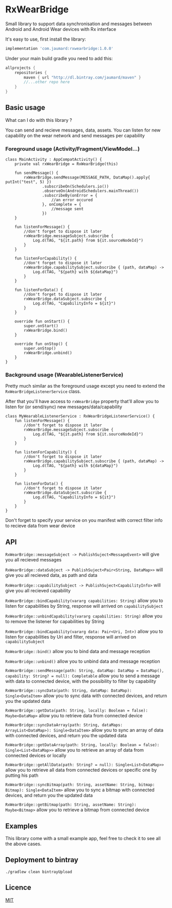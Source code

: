 # RxWearBridge

Small library to support data synchronisation and messages between Android and Android Wear devices with Rx interface

It's easy to use, first install the library:

```groovy
implementation 'com.jaumard:rxwearbridge:1.0.0'
```

Under your main build gradle you need to add this:

```groovy
allprojects {
    repositories {
        maven { url "http://dl.bintray.com/jaumard/maven" }
        //...other repo here
    }
}
```

## Basic usage
What can I do with this library ?

You can send and recieve messages, data, assets. You can listen for new capability on the wear network and send messages per capability

### Foreground usage (Activity/Fragment/ViewModel...)
```
class MainActivity : AppCompatActivity() {
    private val rxWearBridge = RxWearBridge(this)

    fun sendMessage() {
        rxWearBridge.sendMessage(MESSAGE_PATH, DataMap().apply{ putInt("test", 5) })
                .subscribeOn(Schedulers.io())
                .observeOn(AndroidSchedulers.mainThread())
                .subscribeBy(onError = {
                    //an error occured
                }, onComplete = {
                    //message sent
                })
    }

    fun listenForMessage() {
        //don't forget to dispose it later
        rxWearBridge.messageSubject.subscribe {
            Log.d(TAG, "${it.path} from ${it.sourceNodeId}")
        }
    }

    fun listenForCapability() {
        //don't forget to dispose it later
        rxWearBridge.capabilitySubject.subscribe { (path, dataMap) ->
            Log.d(TAG, "${path} with ${dataMap}")
        }
    }

    fun listenForData() {
        //don't forget to dispose it later
        rxWearBridge.dataSubject.subscribe {
            Log.d(TAG, "CapabilityInfo = ${it}")
        }
    }

    override fun onStart() {
        super.onStart()
        rxWearBridge.bind()
    }

    override fun onStop() {
        super.onStop()
        rxWearBridge.unbind()
    }
}
```

### Background usage (WearableListenerService)
Pretty much similar as the foreground usage except you need to extend the `RxWearBridgeListenerService` class.

After that you'll have access to `rxWearBridge` property that'll allow you to listen for (or send/sync) new messages/data/capability

```
class MyWearableListenerService : RxWearBridgeListenerService() {
    fun listenForMessage() {
        //don't forget to dispose it later
        rxWearBridge.messageSubject.subscribe {
            Log.d(TAG, "${it.path} from ${it.sourceNodeId}")
        }
    }

    fun listenForCapability() {
        //don't forget to dispose it later
        rxWearBridge.capabilitySubject.subscribe { (path, dataMap) ->
            Log.d(TAG, "${path} with ${dataMap}")
        }
    }

    fun listenForData() {
        //don't forget to dispose it later
        rxWearBridge.dataSubject.subscribe {
            Log.d(TAG, "CapabilityInfo = ${it}")
        }
    }
}

```

Don't forget to specify your service on you manifest with correct filter info to recieve data from wear device

## API
`RxWearBridge::messageSubject -> PublishSuject<MessageEvent>`
will give you all recieved messages

`RxWearBridge::dataSubject -> PublishSuject<Pair<String, DataMap>>`
will give you all recieved data, as path and data

`RxWearBridge::capabilitySubject -> PublishSuject<CapabilityInfo>`
will give you all recieved capability

`RxWearBridge::bindCapability(vararg capabilities: String)`
allow you to listen for capabilities by String, response will arrived on `capabilitySubject`

`RxWearBridge::unbindCapability(vararg capabilities: String)`
allow you to remove the listener for capabilities by String

`RxWearBridge::bindCapability(vararg data: Pair<Uri, Int>)`
allow you to listen for capabilities by Uri and filter, response will arrived on `capabilitySubject`

`RxWearBridge::bind()`
allow you to bind data and message reception

`RxWearBridge::unbind()`
allow you to unbind data and message reception

`RxWearBridge::sendMessage(path: String, dataMap: DataMap = DataMap(), capability: String? = null): Completable`
allow you to send a message with data to connected device, with the possibility to filter by capability

`RxWearBridge::syncData(path: String, dataMap: DataMap): Single<DataItem>`
allow you to sync data with connected devices, and return you the updated data

`RxWearBridge::getData(path: String, locally: Boolean = false): Maybe<DataMap>`
allow you to retrieve data from connected device

`RxWearBridge::syncDataArray(path: String, dataMaps: ArrayList<DataMap>): Single<DataItem>`
allow you to sync an array of data with connected devices, and return you the updated data

`RxWearBridge::getDataArray(path: String, locally: Boolean = false): Single<List<DataMap>>`
allow you to retrieve an array of data from connected devices or locally

`RxWearBridge::getAllData(path: String? = null): Single<List<DataMap>>`
allow you to retrieve all data from connected devices or specific one by putting his path

`RxWearBridge::syncBitmap(path: String, assetName: String, bitmap: Bitmap): Single<DataItem>`
allow you to sync a bitmap with connected devices, and return you the updated data

`RxWearBridge::getBitmap(path: String, assetName: String): Maybe<Bitmap>`
allow you to retrieve a bitmap from connected device

## Examples
This library come with a small example app, feel free to check it to see all the above cases.

## Deployment to bintray
```
./gradlew clean bintrayUpload
```

## Licence

[MIT](https://github.com/jaumard/RxWearBridge/blob/master/LICENSE)
